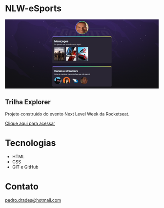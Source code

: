 # NLW-eSports

<img src="./imagens/NLW.png">

## Trilha Explorer
Projeto construído do evento Next Level Week da Rocketseat.

<div>
<a href="https://pedroliveira3.github.io/NLW-eSports/">Clique aqui para acessar</a>
</div>

# Tecnologias 
<ul>
<li>HTML</li>
<li>CSS</li>
<li>GIT e GitHub</li>
</ul>

# Contato
pedro.drades@hotmail.com